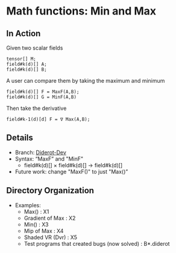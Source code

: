 # Math functions: Min and Max
## In Action
Given two scalar fields 
```
tensor[] M;  
field#k(d)[] A;
field#k(d)[] B;
```
A user can compare them by taking the maximum and minimum 
```
field#k(d)[] F = MaxF(A,B);  
field#k(d)[] G = MinF(A,B)
```
Then take the derivative 
```
field#k-1(d)[d] F = ∇ Max(A,B);  
```
## Details
* Branch:   [Diderot-Dev](https://github.com/cchiw/Diderot-Dev) 
* Syntax: “MaxF” and "MinF"
    -  field#k(d)[] ×  field#k(d)[] →  field#k(d)[]
* Future work: change "MaxF()" to just "Max()”
## Directory Organization
* Examples:
    - Max()  : X1
    - Gradient of Max  : X2
    - Min()  : X3
    - Mip of Max  : X4
    - Shaded VR (Dvr)  : X5
    - Test programs that created bugs (now solved)  : B*.diderot

